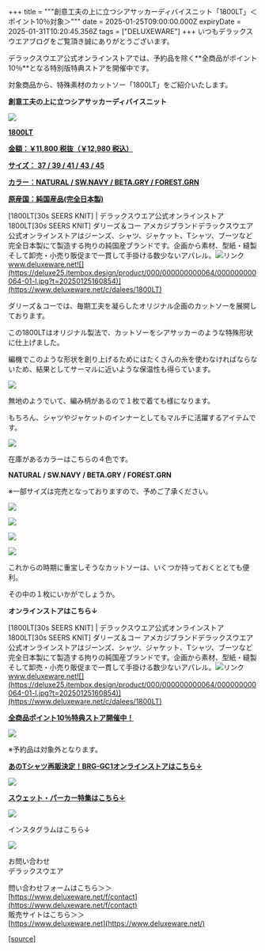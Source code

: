 +++
title = """創意工夫の上に立つシアサッカーディバイスニット「1800LT」＜ポイント10％対象＞"""
date = 2025-01-25T09:00:00.000Z
expiryDate = 2025-01-31T10:20:45.356Z
tags = ["DELUXEWARE"]
+++
いつもデラックスウエアブログをご覧頂き誠にありがとうございます。

デラックスウエア公式オンラインストアでは、予約品を除く**全商品がポイント10％**となる特別版特典ストアを開催中です。

対象商品から、特殊素材のカットソー「1800LT」をご紹介いたします。

**創意工夫の上に立つシアサッカーディバイスニット**

[![](https://stat.ameba.jp/user_images/20250125/16/deluxeware/ce/76/j/o0800080015536938781.jpg)](https://stat.ameba.jp/user_images/20250125/16/deluxeware/ce/76/j/o0800080015536938781.jpg)

**[1800LT](https://www.deluxeware.net/c/dalees/1800LT)**

**[金額：￥11,800 税抜（￥12,980 税込）](https://www.deluxeware.net/c/dalees/1800LT)**

**[サイズ： 37 / 39 / 41 / 43 / 45](https://www.deluxeware.net/c/dalees/1800LT)**

**[カラー：NATURAL / SW.NAVY / BETA.GRY / FOREST.GRN](https://www.deluxeware.net/c/dalees/1800LT)**

**[原産国：純国産品(完全日本製)](https://www.deluxeware.net/c/dalees/1800LT)**

[1800LT\[30s SEERS KNIT\] | デラックスウエア公式オンラインストア1800LT\[30s SEERS KNIT\] ダリーズ＆コー アメカジブランドデラックスウエア公式オンラインストアはジーンズ、シャツ、ジャケット、Tシャツ、ブーツなど完全日本製にて製造する拘りの純国産ブランドです。企画から素材、型紙・縫製そして卸売・小売り販促まで一貫して手掛ける数少ないアパレル。![リンク](https://c.stat100.ameba.jp/ameblo/symbols/v3.20.0/svg/gray/editor_link.svg)www.deluxeware.net![](https://deluxe25.itembox.design/product/000/000000000064/000000000064-01-l.jpg?t=20250125160854)](https://www.deluxeware.net/c/dalees/1800LT)

ダリーズ＆コーでは、毎期工夫を凝らしたオリジナル企画のカットソーを展開しております。

この1800LTはオリジナル製法で、カットソーをシアサッカーのような特殊形状に仕上げました。

編機でこのような形状を創り上げるためにはたくさんの糸を使わなければならないため、結果としてサーマルに近いような保温性も得らています。

[![](https://stat.ameba.jp/user_images/20250125/16/deluxeware/dd/c4/j/o0800080015536948779.jpg)](https://stat.ameba.jp/user_images/20250125/16/deluxeware/dd/c4/j/o0800080015536948779.jpg)

無地のようでいて、編み柄があるので１枚で着ても様になります。

もちろん、シャツやジャケットのインナーとしてもマルチに活躍するアイテムです。

[![](https://stat.ameba.jp/user_images/20250125/16/deluxeware/9e/44/j/o0800080015536949711.jpg)](https://stat.ameba.jp/user_images/20250125/16/deluxeware/9e/44/j/o0800080015536949711.jpg)

在庫があるカラーはこちらの４色です。

**NATURAL / SW.NAVY / BETA.GRY / FOREST.GRN**

※一部サイズは完売となっておりますので、予めご了承ください。

[![](https://stat.ameba.jp/user_images/20250125/16/deluxeware/38/ff/j/o0800080015536949554.jpg)](https://stat.ameba.jp/user_images/20250125/16/deluxeware/38/ff/j/o0800080015536949554.jpg)

[![](https://stat.ameba.jp/user_images/20250125/16/deluxeware/94/19/j/o0800080015536949556.jpg)](https://stat.ameba.jp/user_images/20250125/16/deluxeware/94/19/j/o0800080015536949556.jpg)

[![](https://stat.ameba.jp/user_images/20250125/16/deluxeware/23/47/j/o0800080015536949557.jpg)](https://stat.ameba.jp/user_images/20250125/16/deluxeware/23/47/j/o0800080015536949557.jpg)

[![](https://stat.ameba.jp/user_images/20250125/16/deluxeware/12/6a/j/o0800080015536949558.jpg)](https://stat.ameba.jp/user_images/20250125/16/deluxeware/12/6a/j/o0800080015536949558.jpg)

これからの時期に重宝しそうなカットソーは、いくつか持っておくととても便利。

その中の１枚にいかがでしょうか。

**オンラインストアはこちら↓**

[1800LT\[30s SEERS KNIT\] | デラックスウエア公式オンラインストア1800LT\[30s SEERS KNIT\] ダリーズ＆コー アメカジブランドデラックスウエア公式オンラインストアはジーンズ、シャツ、ジャケット、Tシャツ、ブーツなど完全日本製にて製造する拘りの純国産ブランドです。企画から素材、型紙・縫製そして卸売・小売り販促まで一貫して手掛ける数少ないアパレル。![リンク](https://c.stat100.ameba.jp/ameblo/symbols/v3.20.0/svg/gray/editor_link.svg)www.deluxeware.net![](https://deluxe25.itembox.design/product/000/000000000064/000000000064-01-l.jpg?t=20250125160854)](https://www.deluxeware.net/c/dalees/1800LT)

[**全商品ポイント10％特典ストア開催中！**](https://www.deluxeware.net/)

[![](https://stat.ameba.jp/user_images/20250124/16/deluxeware/d3/bf/j/o1200050015536602248.jpg)](https://www.deluxeware.net/)

※予約品は対象外となります。

[**あのTシャツ再販決定！BRG-GC1オンラインストアはこちら↓**](https://www.deluxeware.net/c/deluxeware/BRG-GC1)

[![](https://stat.ameba.jp/user_images/20250124/15/deluxeware/41/8c/j/o1200050015536582774.jpg?caw=800)](https://www.deluxeware.net/c/deluxeware/BRG-GC1)

[**スウェット・パーカー特集はこちら↓**](https://www.deluxeware.net/c/sweathoodie)

[![](https://stat.ameba.jp/user_images/20250120/17/deluxeware/7f/2c/j/o1200050015535259494.jpg?caw=800)](https://www.deluxeware.net/c/sweathoodie)

インスタグラムはこちら↓

[![](https://stat.ameba.jp/user_images/20240315/15/deluxeware/04/7f/j/o0800026015413271803.jpg?caw=800)](https://www.instagram.com/deluxeware/?hl=ja)

お問い合わせ  
デラックスウエア

問い合わせフォームはこちら＞＞  
[https://www.deluxeware.net/f/contact](https://www.deluxeware.net/f/contact)  
販売サイトはこちら＞＞  
[https://www.deluxeware.net](https://www.deluxeware.net/)

[[source]](https://ameblo.jp/deluxeware/entry-12883824406.html)
